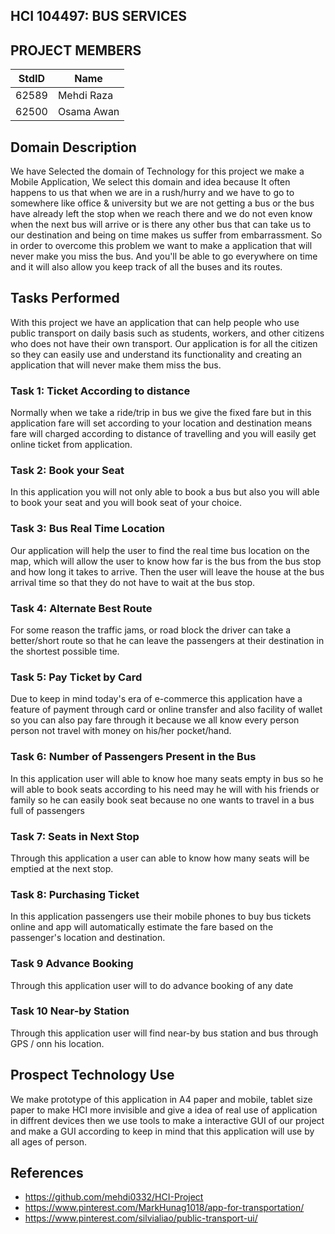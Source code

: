 ## HCI 104497: BUS SERVICES ##

## PROJECT MEMBERS ##
StdID | Name
------------ | -------------
62589 | Mehdi Raza
62500 | Osama Awan

## Domain Description ##
We have Selected the domain of Technology for this project we make a Mobile Application, We select this domain and idea because It often happens to us that when we are in a rush/hurry and we have to go to somewhere like office & university but we are not getting a bus or the bus have already left the stop when we reach there and we do not even know when the next bus will arrive or is there any other bus that can take us to our destination and being on time makes us suffer from embarrassment. So in order to overcome this problem we want to make a application that will never make you miss the bus. And you'll be able to go everywhere on time and it will also allow you keep track of all the buses and its routes.


## Tasks Performed ##
With this project we have an application that can help people who use public transport on daily basis such as students, workers, and other citizens who does not have their own transport. Our application is for all the citizen so they can easily use and understand its functionality and creating an application that will never make them miss the bus.

### Task 1: Ticket According to distance ###
Normally when we take a ride/trip in bus we give the fixed fare but in this application fare will set according to your location and destination means fare will charged according to distance of travelling and you will easily get online ticket from application.

### Task 2: Book your Seat ###
In this application you will not only able to book a bus but also you will able to book your seat and you will book seat of your choice.

### Task 3: Bus Real Time Location ###
Our application will help the user to find the real time bus location on the map, which will allow the user to know how far is the bus from the bus stop and how long it takes to arrive. Then the user will leave the house at the bus arrival time so that they do not have to wait at the bus stop.

### Task 4: Alternate Best Route ###
For some reason the traffic jams, or road block the driver can take a better/short route so that he can leave the passengers at their destination in the shortest possible time.

### Task 5: Pay Ticket by Card ###
Due to keep in mind today's era of e-commerce this application have a feature of payment through card or online transfer and also facility of wallet so you can also pay fare through it because we all know every person person not travel with money on his/her pocket/hand.

### Task 6: Number of Passengers Present in the Bus ###
In this application user will able to know hoe many seats empty in bus so he will able to book seats according to his need may he will with his friends or family so he can easily book seat because no one wants to travel in a bus full of passengers

### Task 7: Seats in Next Stop ###
Through this application a user can able to know how many seats will be emptied at the next stop. 

### Task 8: Purchasing Ticket ###
In this application passengers use their mobile phones to buy bus tickets online and app will automatically estimate the fare based on the passenger's location and destination.

### Task 9 Advance Booking ###
Through this application user will to do advance booking of any date

### Task 10 Near-by Station ###
Through this application user will find near-by bus station and bus through GPS / onn his location.

## Prospect Technology Use ##
We make prototype of this application in A4 paper and mobile, tablet size paper to make HCI more invisible and give a idea of real use of application in diffrent devices then we use tools to make a interactive GUI of our project and make a GUI according to keep in mind that this application will use by all ages of person.

## References ##
- https://github.com/mehdi0332/HCI-Project
- https://www.pinterest.com/MarkHunag1018/app-for-transportation/
- https://www.pinterest.com/silvialiao/public-transport-ui/
